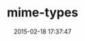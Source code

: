 ---
layout: post
title:  "mime-types"
repo:   "halostatue/mime-types"
date:   2015-02-18 17:37:47
---